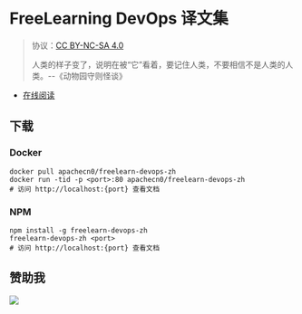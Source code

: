 # FreeLearning DevOps 译文集

> 协议：[CC BY-NC-SA 4.0](http://creativecommons.org/licenses/by-nc-sa/4.0/)
> 
> 人类的样子变了，说明在被“它”看着，要记住人类，不要相信不是人类的人类。--《动物园守则怪谈》

* [在线阅读](https://fldop.flygon.net)

## 下载

### Docker

```
docker pull apachecn0/freelearn-devops-zh
docker run -tid -p <port>:80 apachecn0/freelearn-devops-zh
# 访问 http://localhost:{port} 查看文档
```

### NPM

```
npm install -g freelearn-devops-zh
freelearn-devops-zh <port>
# 访问 http://localhost:{port} 查看文档
```

## 赞助我

![](https://img-blog.csdnimg.cn/20200112005920729.png)
